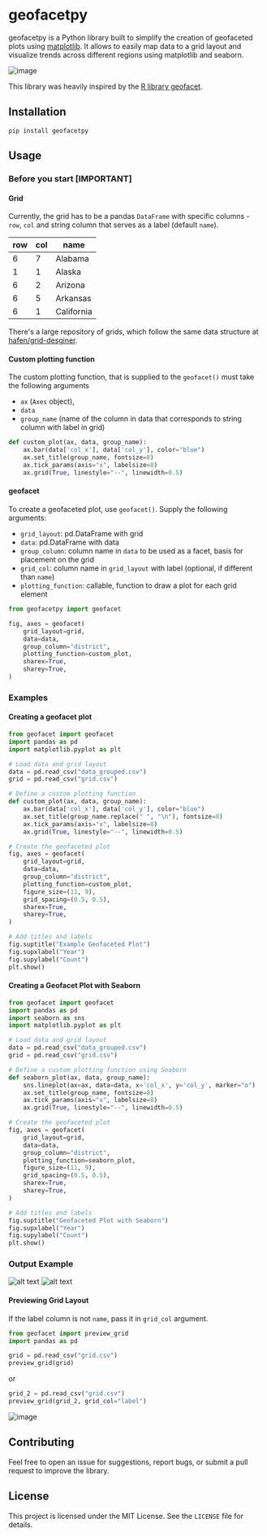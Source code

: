 # geofacetpy

geofacetpy is a Python library built to simplify the creation of geofaceted plots using [matplotlib](https://matplotlib.org/). It allows to easily map data to a grid layout and visualize trends across different regions using matplotlib and seaborn.

![image](images/us.png)

This library was heavily inspired by the [R library geofacet](https://github.com/hafen/geofacet).

## Installation
```
pip install geofacetpy
```

## Usage

### Before you start [IMPORTANT]
#### Grid 
Currently, the grid has to be a pandas `DataFrame` with specific columns - `row`, `col` and string column that serves as a label (default `name`).

|row|col|name      |
|---|---|----------|
|6  |7  |Alabama   |
|1  |1  |Alaska    |
|6  |2  |Arizona   |
|6  |5  |Arkansas  |
|6  |1  |California|

There's a large repository of grids, which follow the same data structure at [hafen/grid-desginer](https://github.com/hafen/grid-designer/tree/master/grids). 

#### Custom plotting function
The custom plotting function, that is supplied to the `geofacet()` must take the following arguments
- `ax` (`Axes` object), 
- `data`
- `group_name` (name of the column in data that corresponds to string column with label in grid)

```python
def custom_plot(ax, data, group_name):
    ax.bar(data['col_x'], data['col_y'], color="blue")
    ax.set_title(group_name, fontsize=8)
    ax.tick_params(axis="x", labelsize=8)
    ax.grid(True, linestyle="--", linewidth=0.5)
```

#### geofacet
To create a geofaceted plot, use `geofacet()`. 
Supply the following arguments:
- `grid_layout`: pd.DataFrame with grid
- `data`: pd.DataFrame with data
- `group_column`: column name in `data` to be used as a facet, basis for placement on the grid
- `grid_col`: column name in `grid_layout` with label (optional, if different than `name`) 
- `plotting_function`: callable, function to draw a plot for each grid element

```python
from geofacetpy import geofacet

fig, axes = geofacet(
    grid_layout=grid,
    data=data,
    group_column="district",
    plotting_function=custom_plot,
    sharex=True,
    sharey=True,
)
```

### Examples


#### Creating a geofacet plot

```python
from geofacet import geofacet
import pandas as pd
import matplotlib.pyplot as plt

# Load data and grid layout
data = pd.read_csv("data_grouped.csv")
grid = pd.read_csv("grid.csv")

# Define a custom plotting function
def custom_plot(ax, data, group_name):
    ax.bar(data['col_x'], data['col_y'], color="blue")
    ax.set_title(group_name.replace(" ", "\n"), fontsize=8)
    ax.tick_params(axis="x", labelsize=8)
    ax.grid(True, linestyle="--", linewidth=0.5)

# Create the geofaceted plot
fig, axes = geofacet(
    grid_layout=grid,
    data=data,
    group_column="district",
    plotting_function=custom_plot,
    figure_size=(11, 9),
    grid_spacing=(0.5, 0.5),
    sharex=True,
    sharey=True,
)

# Add titles and labels
fig.suptitle("Example Geofaceted Plot")
fig.supxlabel("Year")
fig.supylabel("Count")
plt.show()
```

#### Creating a Geofacet Plot with Seaborn

```python
from geofacet import geofacet
import pandas as pd
import seaborn as sns
import matplotlib.pyplot as plt

# Load data and grid layout
data = pd.read_csv("data_grouped.csv")
grid = pd.read_csv("grid.csv")

# Define a custom plotting function using Seaborn
def seaborn_plot(ax, data, group_name):
    sns.lineplot(ax=ax, data=data, x='col_x', y='col_y', marker="o")
    ax.set_title(group_name, fontsize=8)
    ax.tick_params(axis="x", labelsize=8)
    ax.grid(True, linestyle="--", linewidth=0.5)

# Create the geofaceted plot
fig, axes = geofacet(
    grid_layout=grid,
    data=data,
    group_column="district",
    plotting_function=seaborn_plot,
    figure_size=(11, 9),
    grid_spacing=(0.5, 0.5),
    sharex=True,
    sharey=True,
)

# Add titles and labels
fig.suptitle("Geofaceted Plot with Seaborn")
fig.supxlabel("Year")
fig.supylabel("Count")
plt.show()
```

### Output Example

![alt text](images/example1.png)
![alt text](images/europe.png)

#### Previewing Grid Layout

If the label column is not `name`, pass it in `grid_col` argument. 

```python
from geofacet import preview_grid
import pandas as pd

grid = pd.read_csv("grid.csv")
preview_grid(grid)
```
or
```python
grid_2 = pd.read_csv("grid.csv")
preview_grid(grid_2, grid_col="label")
```
![image](images/grid.png)


## Contributing

Feel free to open an issue for suggestions, report bugs, or submit a pull request to improve the library.

## License

This project is licensed under the MIT License. See the `LICENSE` file for details.

